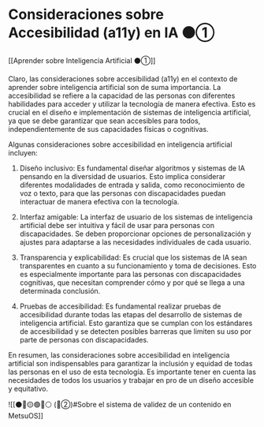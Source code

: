 # Consideraciones sobre Accesibilidad (a11y) en IA ⚫①

[[Aprender sobre Inteligencia Artificial ⚫①]]

Claro, las consideraciones sobre accesibilidad (a11y) en el contexto de aprender sobre inteligencia artificial son de suma importancia. La accesibilidad se refiere a la capacidad de las personas con diferentes habilidades para acceder y utilizar la tecnología de manera efectiva. Esto es crucial en el diseño e implementación de sistemas de inteligencia artificial, ya que se debe garantizar que sean accesibles para todos, independientemente de sus capacidades físicas o cognitivas.

Algunas consideraciones sobre accesibilidad en inteligencia artificial incluyen:

1. Diseño inclusivo: Es fundamental diseñar algoritmos y sistemas de IA pensando en la diversidad de usuarios. Esto implica considerar diferentes modalidades de entrada y salida, como reconocimiento de voz o texto, para que las personas con discapacidades puedan interactuar de manera efectiva con la tecnología.

2. Interfaz amigable: La interfaz de usuario de los sistemas de inteligencia artificial debe ser intuitiva y fácil de usar para personas con discapacidades. Se deben proporcionar opciones de personalización y ajustes para adaptarse a las necesidades individuales de cada usuario.

3. Transparencia y explicabilidad: Es crucial que los sistemas de IA sean transparentes en cuanto a su funcionamiento y toma de decisiones. Esto es especialmente importante para las personas con discapacidades cognitivas, que necesitan comprender cómo y por qué se llega a una determinada conclusión.

4. Pruebas de accesibilidad: Es fundamental realizar pruebas de accesibilidad durante todas las etapas del desarrollo de sistemas de inteligencia artificial. Esto garantiza que se cumplan con los estándares de accesibilidad y se detecten posibles barreras que limiten su uso por parte de personas con discapacidades.

En resumen, las consideraciones sobre accesibilidad en inteligencia artificial son indispensables para garantizar la inclusión y equidad de todas las personas en el uso de esta tecnología. Es importante tener en cuenta las necesidades de todos los usuarios y trabajar en pro de un diseño accesible y equitativo.

![[⚫🔴🟡🟢🔵⚪ (🔴②)#Sobre el sistema de validez de un contenido en MetsuOS]]
